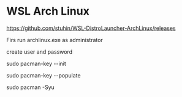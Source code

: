 # WSL Arch Linux 
https://github.com/stuhin/WSL-DistroLauncher-ArchLinux/releases

Firs run archlinux.exe as administrator

create user and password

sudo pacman-key --init

sudo pacman-key --populate

sudo pacman -Syu
